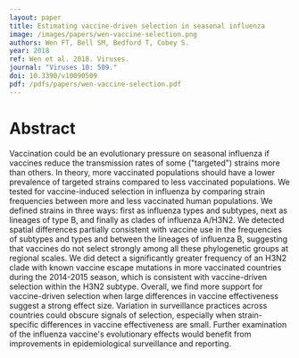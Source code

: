```yaml
---
layout: paper
title: Estimating vaccine-driven selection in seasonal influenza
image: /images/papers/wen-vaccine-selection.png
authors: Wen FT, Bell SM, Bedford T, Cobey S.
year: 2018
ref: Wen et al. 2018. Viruses.
journal: "Viruses 10: 509."
doi: 10.3390/v10090509
pdf: /pdfs/papers/wen-vaccine-selection.pdf
---
```


# Abstract

Vaccination could be an evolutionary pressure on seasonal influenza if vaccines reduce the transmission rates of some ("targeted") strains more than others. In theory, more vaccinated populations should have a lower prevalence of targeted strains compared to less vaccinated populations. We tested for vaccine-induced selection in influenza by comparing strain frequencies between more and less vaccinated human populations. We defined strains in three ways: first as influenza types and subtypes, next as lineages of type B, and finally as clades of influenza A/H3N2. We detected spatial differences partially consistent with vaccine use in the frequencies of subtypes and types and between the lineages of influenza B, suggesting that vaccines do not select strongly among all these phylogenetic groups at regional scales. We did detect a significantly greater frequency of an H3N2 clade with known vaccine escape mutations in more vaccinated countries during the 2014-2015 season, which is consistent with vaccine-driven selection within the H3N2 subtype. Overall, we find more support for vaccine-driven selection when large differences in vaccine effectiveness suggest a strong effect size. Variation in surveillance practices across countries could obscure signals of selection, especially when strain-specific differences in vaccine effectiveness are small. Further examination of the influenza vaccine's evolutionary effects would benefit from improvements in epidemiological surveillance and reporting.
